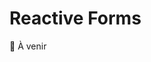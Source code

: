 # Reactive Forms

🚧 À venir
<!--

### Créer un nouveau projet
- Créer un nouveau projet Angular, les options ne sont pas importantes

## Création d'un premier formulaire
### Validation dynamique

- On peut afficher des messages d'erreurs directement sur les champs

![image](/img/exercices/reactiveForms/5W5-s2-f1.jpg)

CONFIGURATION
Reactive Forms
Ajouter les modules nécessaires à app.modules.ts

```ts title=app.modules.ts
import { NgModule } from '@angular/core';
import { BrowserModule } from '@angular/platform-browser';
import { AppComponent } from './app.component';
import { FormsModule, ReactiveFormsModule } from '@angular/forms';
import { LoginComponent } from './authentification/login/login.component';
import { RegisterComponent } from './authentification/register/register.component';
import { MatInputModule } from '@angular/material/input';
@NgModule({
  declarations: [		
    AppComponent,
    LoginComponent,
    RegisterComponent,
    ],
  imports: [
    BrowserModule,
    FormsModule,
    ReactiveFormsModule,
    MatInputModule,
  ],
  providers: [],
  bootstrap: [AppComponent]
})
export class AppModule { }
```

ReactiveFormsModule
Nous permet de faire de la validation dynamique sur les champs d'un formulaire
MatInputModule et Material
Nous permet d'afficher facilement les messages d'erreurs sous les champs du formulaire

:::warning

Il faut installer Material pour utiliser MatInput

:::

```powershell
ng add @angular/material
```

COMPONENT.TS
Reactive Forms
Injecter Formbuilder

```ts
@Component({
  selector: 'app-register',
  templateUrl: './register.component.html',
  styleUrls: ['./register.component.css']
})
export class RegisterComponent {
  constructor(private fb: FormBuilder) { }
  //...
}
```

### Utiliser le FormBuilder
- Créer un groupe de validation à partir du FormBuilder
- Chaque champ du formulaire que l'on doit valider doit avoir un Validateur
```ts
form = this.fb.group({
  email: ['', [Validators.required, Validators.email]],
  name: ['',[Validators.required]],
});
```

### Les Validators
- Il existe plusieurs Validators par défaut
- Vous retrouverez les même Validations que l'on peut mettre sur un modèle en C#
- Utiliser les choix de réponses avec Validators. pour connaitre les options
![image](/img/exercices/reactiveForms/5W5-s2-f1.jpg)

### Créer un Validator
- On peut créer des "custom" validator et les affecter à un champ du groupe
```ts
form = this.fb.group({
  email: ['', [Validators.required, Validators.email]],
  name: ['',[Validators.required, this.myCustomValidator]],
});
```

Validator sur plusieurs champ
On peut également utiliser un Validator pour valider plus d'un champ en même (ex. Mot de passe et confirmation)

```ts
form = this.fb.group({
  email: ['', [Validators.required, Validators.email]],
  name: ['',[Validators.required]],
}, { validators: this.myCustomValidator });
```

myCustomValidator pour UN SEUL champs

```ts
myCustomValidator(control: AbstractControl): ValidationErrors | null {
  // On récupère la valeur du champs texte
  const email = control.value;
  // On regarde si le champs est remplis avant de faire la validation
  if (!email) {
    return null;
  }
  // On fait notre validation
  let formValid = email.includes('@gmail.com');
  // Si le formulaire est invalide on retourne l'erreur
  // Si le formulaire est valide on retourne null  
  return !formValid?{gmailValidator:true}:null;
}
```

myCustomValidator pour plusieurs champs
```ts
myCustomValidator(control: AbstractControl): ValidationErrors | null {
  // On récupère les valeurs de nos champs textes
  const email = control.get('email')?.value;
  const name = control.get('name')?.value;
  // On regarde si les champs sont remplis avant de faire la validation
  if (!email || !name) {
    return null;
  }
  // On fait notre validation
  let formValid = email.includes(name);
  // On mets les champs concernés en erreur
  if(!formValid) {
    control.get('email')?.setErrors({nameInEmail:true});
    control.get('name')?.setErrors({nameInEmail:true});
  } else {
    //S'il n'y a plus d'erreur, on les efface
    control.get('email')?.setErrors(null);
    control.get('name')?.setErrors(null);
  }
  // Si le formulaire est invalide on retourne l'erreur
  // Si le formulaire est valide on retourne null  
  return !formValid?{nameInEmail:true}:null;
}
```

### form.valueChanges
- Pour récupérer les données du formulaire, nous utiliserons un Observable sur l'évènement valueChanges
- Il faudra aussi avoir créer un classe (ou une interface) du même type que le formulaire
- Il faudra finalement créer une variable du type du formulaire

```ts
// interface qui décris le type du formulaire
interface Data { 
  email?: string | null ; 
  name?: string | null ; 
}
export class RegisterComponent implements OnInit{
  // Le component contient une variable du même type que les champs du formulaire
  formData?: Data;
  ngOnInit(): void {
    // À chaque fois que les valeurs changent, notre propriétés formData sera mise à jour
    this.form.valueChanges.subscribe(() => {
      this.formData = this.form.value;
    });
  }
  //...
}
```

Version finale
```ts
@Component({
  selector: 'app-register',
  templateUrl: './register.component.html',
  styleUrls: ['./register.component.css']
})
export class RegisterComponent implements OnInit {
  form = this.fb.group({
    email: ['', [Validators.required, Validators.email, , this.gmailValidator]],
    name: ['',[Validators.required]],
  }, { validators: this.myCustomValidator });
  // Le component contient une variable du même type que les champs du formulaire
  formData?: Data;
  constructor(private fb: FormBuilder) {  }
  ngOnInit(): void {
    // À chaque fois que les valeurs changent, notre propriétés formData sera mise à jour
    this.form.valueChanges.subscribe(() => {
      this.formData = this.form.value;
    });
  }
  gmailValidator(control: AbstractControl): ValidationErrors | null {
    // On récupère la valeur du champs texte
    const email = control.value;
    // On regarde si le champs est remplis avant de faire la validation
    if (!email) {
      return null;
    }
    // On fait notre validation
    let formValid = email.includes('@gmail.com');
    // On mets les champs concernés en erreur
    // Si le formulaire est invalide on retourne l'erreur
    // Si le formulaire est valide on retourne null  
    return !formValid?{gmailValidator:true}:null;
  }
  myCustomValidator(control: AbstractControl): ValidationErrors | null {
    // On récupère les valeurs de nos champs textes
    const email = control.get('email')?.value;
    const name = control.get('name')?.value;
    // On regarde si les champs sont remplis avant de faire la validation
    if (!email || !name) {
      return null;
    }
    // On fait notre validation
    let formValid = email.includes(name);
    // On mets les champs concernés en erreur
    if(!formValid) {
      control.get('email')?.setErrors({nameInEmail:true});
      control.get('name')?.setErrors({nameInEmail:true});
    } else {
      //S'il n'y a plus d'erreur, on les efface
      control.get('email')?.setErrors(null);
      control.get('name')?.setErrors(null);
    }
    // Si le formulaire est invalide on retourne l'erreur
    // Si le formulaire est valide on retourne null  
    return !formValid?{nameInEmail:true}:null;
  }
}
// interface qui décris le type du formulaire
interface Data { 
  email?: string | null ; 
  name?: string | null ; 
}
```

### COMPONENT.HMTL
- Ajouter le groupe de validation au formulaire hmtl
```html
<form [formGroup]="form">
  ...
</form>
```

Ajouter les champs textes

```html
<mat-form-field style="width: 100%">
  <input matInput type="text" placeholder="Votre nom" formControlName="name" name="name">
  <mat-error *ngIf="form.get('name')?.hasError('required')">
    Votre nom est <strong>requis</strong>
  </mat-error>
  <mat-error *ngIf="form.hasError('nameInEmail')">
    Le nom doit être dans l'adresse courriel
  </mat-error>
</mat-form-field>
```

### formControlName="name"
- On lie le champ texte au contrôle "name" dans le groupe du formulaire (groupe de validation)
### form.get('name')?.hasError('required')
- On vérifie s'il y a une erreur de type required sur le champ
### form.hasError('nameInEmail')
- On regarde s'il y a notre erreur "custom" sur l'ensemble du formulaire
### mat-error
- On affiche un message d'erreur sous le champ texte
```html
 <mat-error *ngIf="form.hasError('nameInEmail')">
    Le nom doit être dans l'adresse courriel
  </mat-error>
```

Version finale
```html
<div style="width: 100%;height: 100%; display: flex; justify-content: center; align-items: center; flex-direction: column">
  <mat-card class="artist-card" style="margin: 16px; padding: 16px;">
      
    <form [formGroup]="form">
      <mat-form-field style="width: 100%">
        <input matInput type="email" placeholder="Courriel" formControlName="email" name="email">
        <mat-error *ngIf="form.get('email')?.errors?.['email'] && !form.get('email')?.hasError('required')">
          Entrer une adresse courriel valide
        </mat-error>
        <mat-error *ngIf="form.get('email')?.hasError('required')">
          Le courriel est <strong>requis</strong>
        </mat-error>
      </mat-form-field>
      <mat-form-field style="width: 100%">
        <input matInput type="text" placeholder="Votre nom" formControlName="name" name="name">
        <mat-error *ngIf="form.get('name')?.hasError('required')">
          Votre nom est <strong>requis</strong>
        </mat-error>
        <mat-error *ngIf="form.hasError('nameInEmail')">
          Le nom doit être dans l'adresse courriel
        </mat-error>
      </mat-form-field>
      <button mat-raised-button color="primary" [disabled]="!form.valid">Enregistrer</button>
    </form>
  </mat-card>
</div>
```


## Création d'un 2e ReactiveForm 
### Ajout d'un ReactiveForm pour savoir si on aime les chats
- On va ajouter un autre formulaire dans la même page
    - Ajouter un champ texte et un input
        - Ce champ texte demande votre animal favoris
        - La réponse est requise
    - Ajouter un deuxième champ texte
        - Le champ texte demande si on aime mieux les chats que l'informatique
        - La réponse est requise
    - Ajouter une validation du formulaire
        - Le formulaire est seulement valide si l'utilisateur écris "chat" comme animal favoris **ET** qu'il répond "oui" à la 2e question
        - Il faut afficher **"Vous devez préférer le chat!"** si la réponse à la 1ere question n'est pas chat
        - Il faut afficher **"Vous devez répondre oui!"** si la réponse à la 2e question n'est pas oui
    - Ajouter un bouton pour pouvoir soumettre le formulaire
        - Le bouton est seulment actif si le formulaire est valide


- 🔗[Solution](https://github.com/CEM-420-5W5/ngReactiveForms)

-->
